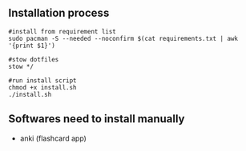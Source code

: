 ## Installation process
```
#install from requirement list
sudo pacman -S --needed --noconfirm $(cat requirements.txt | awk '{print $1}')

#stow dotfiles
stow */

#run install script
chmod +x install.sh
./install.sh
```
## Softwares need to install manually
* anki (flashcard app)
